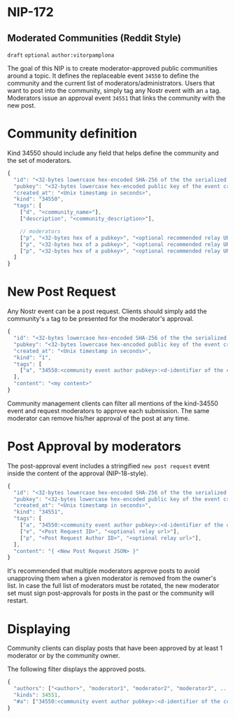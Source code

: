 NIP-172
=======

Moderated Communities (Reddit Style)
------------------------------------

`draft` `optional` `author:vitorpamplona`

The goal of this NIP is to create moderator-approved public communities around a topic. It defines the replaceable event `34550` to define the community and the current list of moderators/administrators. Users that want to post into the community, simply tag any Nostr event with an `a` tag. Moderators issue an approval event `34551` that links the community with the new post.

# Community definition

Kind 34550 should include any field that helps define the community and the set of moderators.

```js
{
  "id": "<32-bytes lowercase hex-encoded SHA-256 of the the serialized event data>",
  "pubkey": "<32-bytes lowercase hex-encoded public key of the event creator>",
  "created_at": "<Unix timestamp in seconds>",
  "kind": "34550",
  "tags": [
    ["d", "<community_name>"],
	["description", "<community_description>"],

    // moderators
    ["p", "<32-bytes hex of a pubkey>", "<optional recommended relay URL>", "moderator"]
	["p", "<32-bytes hex of a pubkey>", "<optional recommended relay URL>", "moderator"]
	["p", "<32-bytes hex of a pubkey>", "<optional recommended relay URL>", "moderator"]
  ]
}
```

# New Post Request

Any Nostr event can be a post request. Clients should simply add the community's `a` tag to be presented for the moderator's approval.

```js
{
  "id": "<32-bytes lowercase hex-encoded SHA-256 of the the serialized event data>",
  "pubkey": "<32-bytes lowercase hex-encoded public key of the event creator>",
  "created_at": "<Unix timestamp in seconds>",
  "kind": "1",
  "tags": [
    ["a", "34550:<community event author pubkey>:<d-identifier of the community>", "<optional relay url>"],
  ], 
  "content": "<my content>"
}
```

Community management clients can filter all mentions of the kind-34550 event and request moderators to approve each submission. The same moderator can remove his/her approval of the post at any time.

# Post Approval by moderators

The post-approval event includes a stringified `new post request` event inside the content of the approval (NIP-18-style).

```js
{
  "id": "<32-bytes lowercase hex-encoded SHA-256 of the the serialized event data>",
  "pubkey": "<32-bytes lowercase hex-encoded public key of the event creator>",
  "created_at": "<Unix timestamp in seconds>",
  "kind": "34551",
  "tags": [
    ["a", "34550:<community event author pubkey>:<d-identifier of the community>", "<optional relay url>"],
	["e", "<Post Request ID>", "<optional relay url>"],
	["p", "<Post Request Author ID>", "<optional relay url>"],
  ], 
  "content": "{ <New Post Request JSON> }"
}
```

It's recommended that multiple moderators approve posts to avoid unapproving them when a given moderator is removed from the owner's list. In case the full list of moderators must be rotated, the new moderator set must sign post-approvals for posts in the past or the community will restart.

# Displaying

Community clients can display posts that have been approved by at least 1 moderator or by the community owner.

The following filter displays the approved posts.

```js
{
  "authors": ["<author>", "moderator1", "moderator2", "moderator3", ...],
  "kinds": 34551,
  "#a": ["34550:<community event author pubkey>:<d-identifier of the community>"],
}
```